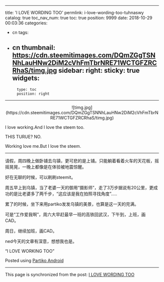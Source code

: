 
---
title: 'I LOVE WORDING TOO'
permlink: i-love-wording-too-tuhnaswy
catalog: true
toc_nav_num: true
toc: true
position: 9999
date: 2018-10-29 00:03:36
categories:
- cn
tags:
- cn
thumbnail: https://cdn.steemitimages.com/DQmZGgTSNNhLauHNw2DiM2cVhFmTbrNRE71WCTGFZRCRhaS/timg.jpg
sidebar:
    right:
        sticky: true
widgets:
    -
        type: toc
        position: right
---


<center>![timg.jpg](https://cdn.steemitimages.com/DQmZGgTSNNhLauHNw2DiM2cVhFmTbrNRE71WCTGFZRCRhaS/timg.jpg)</center>

I love working.And I love the steem too.


THIS TURUE? NO.

Working love me.But I love the steem.

---

请假，周四晚上做卧铺去乌镇，更可悲的是上铺。只能躺着看着火车的天花板，摇摇晃晃，一晚上都像是在体验被地震惊醒。

好在无聊的时候，可以刷刷steemit。

周五早上到乌镇，当了老婆一天的御用“摄影师”，走了3万步据说有20公里，更成功的是比老婆多了两千步，“这应该是我在拍照寻找角度”.....

累了的时候，坐下来用partiko发发乌镇的美景，也算是这一天的完满。

可是“工作爱我啊”，周六大早赶最早一班的高铁回武汉，下午到，上班，画CAD。

周日，继续加班，画CAD。

ned今天的文章有深意，想想我也是。

“I LOVE WORKING TOO”

Posted using [Partiko Android](https://steemit.com/@partiko-android)

- - -

This page is synchronized from the post: [I LOVE WORDING TOO](https://steemit.com/@yellowbird/i-love-wording-too-tuhnaswy)
